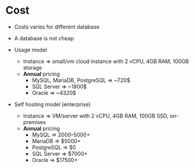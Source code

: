 # Cost

* Costs varies for different database
* A database is not cheap

* Usage model
    * Instance => small/vm cloud instance with 2 vCPU, 4GB RAM, 100GB storage
    * **Annual** pricing
        * MySQL, MariaDB, PostgreSQL => ~720$
        * SQL Server => ~1800$
        * Oracle => ~4320$

* Self hosting model (enterprise)
    * Instance => VM/server with 2 vCPU, 4GB RAM, 100GB SSD, on-premises
    * **Annual** pricing
        * MySQL => $2000–$5000+
        * MariaDB => $5000+
        * PostgreSQL => $0
        * SQL Server => $7000+
        * Oracle => $17500+